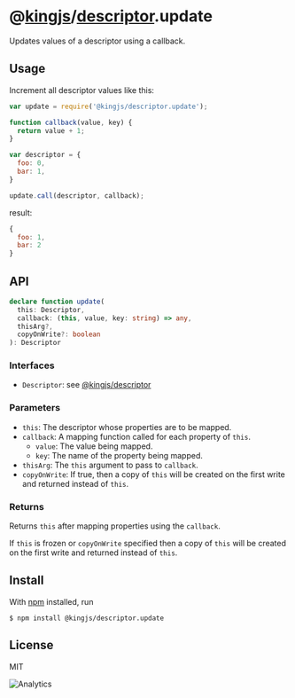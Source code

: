 # @[kingjs](https://www.npmjs.com/package/kingjs)/[descriptor](https://www.npmjs.com/package/@kingjs/descriptor).update
Updates values of a descriptor using a callback.
## Usage
Increment all descriptor values like this:
```js
var update = require('@kingjs/descriptor.update');

function callback(value, key) {
  return value + 1;
}

var descriptor = {
  foo: 0,
  bar: 1,
}

update.call(descriptor, callback);
```
result:
```js
{
  foo: 1,
  bar: 2
}
```
## API
```ts
declare function update(
  this: Descriptor,
  callback: (this, value, key: string) => any,
  thisArg?,
  copyOnWrite?: boolean
): Descriptor
```
### Interfaces
- `Descriptor`: see [@kingjs/descriptor][descriptor]
### Parameters
- `this`: The descriptor whose properties are to be mapped.
- `callback`: A mapping function called for each property of `this`.
  - `value`: The value being mapped.
  - `key`: The name of the property being mapped.
- `thisArg`: The `this` argument to pass to `callback`.
- `copyOnWrite`: If true, then a copy of `this` will be created on the first write and returned instead of `this`.
### Returns
Returns `this` after mapping properties using the `callback`. 

If `this` is frozen or `copyOnWrite` specified then a copy of `this` will be created on the first write and returned instead of `this`.
## Install
With [npm](https://npmjs.org/) installed, run
```
$ npm install @kingjs/descriptor.update
```
## License
MIT

![Analytics](https://analytics.kingjs.net/descriptor/update)


  [descriptor]: https://www.npmjs.com/package/@kingjs/descriptor
